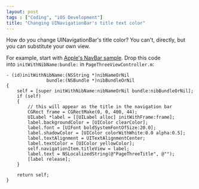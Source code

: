 ```yaml
---
layout: post
tags : ["Coding", "iOS Development"]
title: "Changing UINavigationBar's title text color"
---
```

How do you change UINavigationBar's title color? You can't, directly, but you can substitute your own view.

For example, start with <a href="http://developer.apple.com/library/ios/#samplecode/NavBar/Introduction/Intro.html">Apple's NavBar sample</a>.  Drop this code into <code>initWithNibName:bundle:</code> in <code>PageThreeViewController.m</code>:
<!--more-->

	- (id)initWithNibName:(NSString *)nibNameOrNil
				   bundle:(NSBundle *)nibBundleOrNil
	{
		self = [super initWithNibName:nibNameOrNil bundle:nibBundleOrNil];
		if (self)
		{
			// this will appear as the title in the navigation bar
			CGRect frame = CGRectMake(0, 0, 400, 44);
			UILabel *label = [[UILabel alloc] initWithFrame:frame];
			label.backgroundColor = [UIColor clearColor];
			label.font = [UIFont boldSystemFontOfSize:20.0];
			label.shadowColor = [UIColor colorWithWhite:0.0 alpha:0.5];
			label.textAlignment = UITextAlignmentCenter;
			label.textColor = [UIColor yellowColor];
			self.navigationItem.titleView = label;
			label.text = NSLocalizedString(@"PageThreeTitle", @"");
			[label release];
		}
	
		return self;
	}
